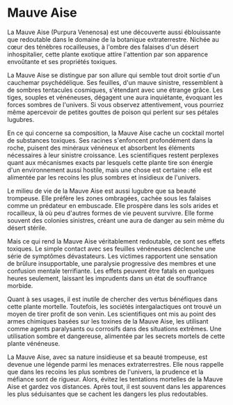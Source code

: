 # Mauve Aise

La Mauve Aise (Purpura Venenosa) est une découverte aussi éblouissante que redoutable dans le domaine de la botanique extraterrestre. Nichée au cœur des ténèbres rocailleuses, à l'ombre des falaises d'un désert inhospitalier, cette plante exotique attire l'attention par son apparence envoûtante et ses propriétés toxiques.

La Mauve Aise se distingue par son allure qui semble tout droit sortie d'un cauchemar psychédélique. Ses feuilles, d'un mauve sinistre, ressemblent à de sombres tentacules cosmiques, s'étendant avec une étrange grâce. Les tiges, souples et vénéneuses, dégagent une aura inquiétante, évoquant les forces sombres de l'univers. Si vous observez attentivement, vous pourriez même apercevoir de petites gouttes de poison qui perlent sur ses pétales lugubres.

En ce qui concerne sa composition, la Mauve Aise cache un cocktail mortel de substances toxiques. Ses racines s'enfoncent profondément dans la roche, puisent des minéraux vénéneux et absorbent les éléments nécessaires à leur sinistre croissance. Les scientifiques restent perplexes quant aux mécanismes exacts par lesquels cette plante tire son énergie d'un environnement aussi hostile, mais une chose est certaine : elle est alimentée par les recoins les plus sombres et insidieux de l'univers.

Le milieu de vie de la Mauve Aise est aussi lugubre que sa beauté trompeuse. Elle préfère les zones ombragées, cachée sous les falaises comme un prédateur en embuscade. Elle prospère dans les sols arides et rocailleux, là où peu d'autres formes de vie peuvent survivre. Elle forme souvent des colonies sinistres, créant une aura de danger au sein même du désert stérile.

Mais ce qui rend la Mauve Aise véritablement redoutable, ce sont ses effets toxiques. Le simple contact avec ses feuilles vénéneuses déclenche une série de symptômes dévastateurs. Les victimes rapportent une sensation de brûlure insupportable, une paralysie progressive des membres et une confusion mentale terrifiante. Les effets peuvent être fatals en quelques heures seulement, laissant les imprudents dans un état de souffrance morbide.

Quant à ses usages, il est inutile de chercher des vertus bénéfiques dans cette plante mortelle. Toutefois, les sociétés intergalactiques ont trouvé un moyen de tirer profit de son venin. Les scientifiques ont mis au point des armes chimiques basées sur les toxines de la Mauve Aise, les utilisant comme agents paralysants ou corrosifs dans des situations extrêmes. Une utilisation sombre et dangereuse, alimentée par les secrets mortels de cette plante vénéneuse.

La Mauve Aise, avec sa nature insidieuse et sa beauté trompeuse, est devenue une légende parmi les menaces extraterrestres. Elle nous rappelle que dans les recoins les plus sombres de l'univers, la prudence et la méfiance sont de rigueur. Alors, évitez les tentations mortelles de la Mauve Aise et gardez vos distances. Après tout, il est souvent dans les apparences les plus séduisantes que se cachent les dangers les plus redoutables.
